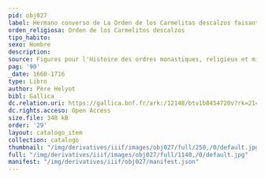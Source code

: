 ```yaml
---
pid: obj027
label: Hermano converso de La Orden de los Carmelitas descalzos faisant la queste
orden_religiosa: Orden de los Carmelitos descalzos
tipo_habito: 
sexo: Hombre
description: 
source: Figures pour l'Histoire des ordres monastiques, religieux et militaires
pag: '90'
_date: 1660-1716
type: Libro
author: Père Helyot
bibl: Gallica
dc.relation.uri: https://gallica.bnf.fr/ark:/12148/btv1b8454720v?rk=21459;5
dc.rights.acceso: Open Access
size.file: 348 kB
order: '29'
layout: catalogo_item
collection: catalogo
thumbnail: "/img/derivatives/iiif/images/obj027/full/250,/0/default.jpg"
full: "/img/derivatives/iiif/images/obj027/full/1140,/0/default.jpg"
manifest: "/img/derivatives/iiif/obj027/manifest.json"
---
```

